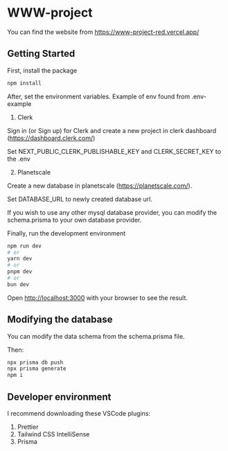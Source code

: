 # WWW-project

You can find the website from https://www-project-red.vercel.app/

## Getting Started

First, install the package

```bash
npm install
```

After, set the environment variables.
Example of env found from .env-example

1) Clerk

Sign in (or Sign up) for Clerk and create a new project in clerk dashboard (https://dashboard.clerk.com/)

Set NEXT_PUBLIC_CLERK_PUBLISHABLE_KEY and CLERK_SECRET_KEY to the .env

2) Planetscale

Create a new database in planetscale (https://planetscale.com/).

Set DATABASE_URL to newly created database url.

If you wish to use any other mysql database provider, you can modify the schema.prisma to your own database provider.

Finally, run the development environment
```bash
npm run dev
# or
yarn dev
# or
pnpm dev
# or
bun dev
```

Open [http://localhost:3000](http://localhost:3000) with your browser to see the result.


## Modifying the database

You can modify the data schema from the schema.prisma file.

Then:
```bash
npx prisma db push
npx prisma generate
npm i
```

## Developer environment

I recommend downloading these VSCode plugins:

1) Prettier
2) Tailwind CSS IntelliSense
3) Prisma

